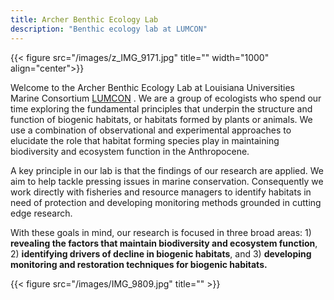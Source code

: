 ```yaml
---
title: Archer Benthic Ecology Lab
description: "Benthic ecology lab at LUMCON"
---
```


{{< figure src="/images/z_IMG_9171.jpg" title="" width="1000" align="center">}}  

Welcome to the Archer Benthic Ecology Lab at Louisiana Universities Marine Consortium [LUMCON](https://lumcon.edu "LUMCON") . We are a group of ecologists who spend our time exploring the fundamental principles that underpin the structure and function of biogenic habitats, or habitats formed by plants or animals. We use a combination of observational and experimental approaches to elucidate the role that habitat forming species play in maintaining biodiversity and ecosystem function in the Anthropocene.

A key principle in our lab is that the findings of our research are applied. We aim to help tackle pressing issues in marine conservation. Consequently we work directly with fisheries and resource managers to identify habitats in need of protection and developing monitoring methods grounded in cutting edge research.

With these goals in mind, our research is focused in three broad areas: 1) **revealing the factors that maintain biodiversity and ecosystem function**, 2) **identifying drivers of decline in biogenic habitats**, and 3) **developing monitoring and restoration techniques for biogenic habitats.**

{{< figure src="/images/IMG_9809.jpg" title="" >}} 